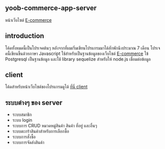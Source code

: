 ## yoob-commerce-app-server

หน้าเว็บไซต์  [E-commerce](https://mycommerce-app-001.firebaseapp.com/)

## introduction
โค้ดทั้งหมดนี้เป็นโปรเจคต้นๆ หลังจากที่ผมเริ่มเขียนโปรแกรมมาได้สักพักนึงประมาณ 7 เดือน
โปรเจคนี้เขียนขึ้นด้วยภาษา Javascript ใช้สำหรับเป็นฐานข้อมูลของเว็บไซต์ [E-commerce](https://mycommerce-app-001.firebaseapp.com/)
ใข้ Postgresql เป็นฐานข้อมูล และใช้ library sequelize สำหรับให้ node.js เชื่อมต่อข้อมูล

## client
โค้ดสำหรับหน้าเว็บไซต์ของโปรแกรมดูได้ [ที่นี่ client](https://github.com/yoobukung/yoob-commerce-app-client)

## ระบบต่างๆ ของ server
- ระบบสมาชิก
- ระบบ login
- ระบบการ CRUD หมวดหมู่สินค้า สินค้า ที่อยู่ และอื่นๆ
- ระบบตะกร้าสินค้าสำหรับการเลือกซื้อ
- ระบบการสั่งซื้อ
- ระบบการจัดส่งสินค้า

